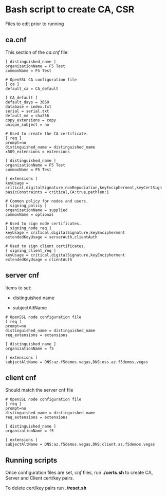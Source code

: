 # Bash script to create CA, CSR 

Files to edit prior to running 

## ca.cnf

This section of the *ca.cnf* file:

```
[ distinguished_name ]
organizationName = F5 Test
commonName = F5 Test
```

```
# OpenSSL CA configuration file
[ ca ]
default_ca = CA_default

[ CA_default ]
default_days = 3650
database = index.txt
serial = serial.txt
default_md = sha256
copy_extensions = copy
unique_subject = no

# Used to create the CA certificate.
[ req ]
prompt=no
distinguished_name = distinguished_name
x509_extensions = extensions

[ distinguished_name ]
organizationName = F5 Test
commonName = F5 Test

[ extensions ]
keyUsage = critical,digitalSignature,nonRepudiation,keyEncipherment,keyCertSign
basicConstraints = critical,CA:true,pathlen:1

# Common policy for nodes and users.
[ signing_policy ]
organizationName = supplied
commonName = optional

# Used to sign node certificates.
[ signing_node_req ]
keyUsage = critical,digitalSignature,keyEncipherment
extendedKeyUsage = serverAuth,clientAuth

# Used to sign client certificates.
[ signing_client_req ]
keyUsage = critical,digitalSignature,keyEncipherment
extendedKeyUsage = clientAuth
```

## server cnf

Items to set:

- distinguished name

- subjectAltName

```
# OpenSSL node configuration file
[ req ]
prompt=no
distinguished_name = distinguished_name
req_extensions = extensions

[ distinguished_name ]
organizationName = f5

[ extensions ]
subjectAltName = DNS:az.f5demos.vegas,DNS:oss.az.f5demos.vegas
```

## client cnf

Should match the server cnf file

```
# OpenSSL node configuration file
[ req ]
prompt=no
distinguished_name = distinguished_name
req_extensions = extensions

[ distinguished_name ]
organizationName = f5

[ extensions ]
subjectAltName = DNS:az.f5demos.vegas,DNS:client.az.f5demos.vegas
```

## Running scripts

Once configuration files are set, *cnf* files, run **./certs.sh** to create CA, Server and Client cert/key pairs.

To delete cert/key pairs run **./reset.sh**